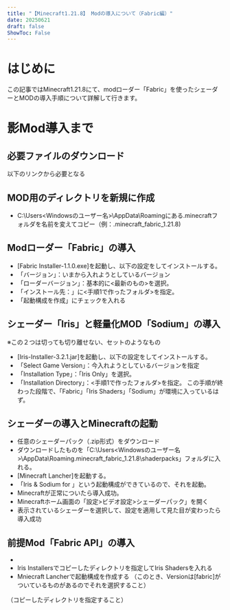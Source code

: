 ```yaml
---
title: "【Minecraft1.21.8】 Modの導入について（Fabric編）"
date: 20250621
draft: false
ShowToc: False
---
```

# はじめに
この記事ではMinecraft1.21.8にて、modローダー「Fabric」を使ったシェーダーとMODの導入手順について詳解して行きます。
# 影Mod導入まで
## 必要ファイルのダウンロード
以下のリンクから必要となる
## MOD用のディレクトリを新規に作成
- C:\Users\<Windowsのユーザー名>\AppData\Roamingにある.minecraftフォルダを名前を変えてコピー（例：.minecraft_fabric_1.21.8)
## Modローダー「Fabric」の導入  
- [Fabric Installer-1.1.0.exe]を起動し、以下の設定をしてインストールする。
 - 「バージョン」：いまから入れようとしているバージョン
 - 「ローダーバージョン」：基本的に<最新のもの>を選択。
 - 「インストール先：」に<手順1で作ったフォルダ>を指定。
 - 「起動構成を作成」にチェックを入れる

## シェーダー「Iris」と軽量化MOD「Sodium」の導入
※この２つは切っても切り離せない、セットのようなもの
- [Iris-Installer-3.2.1.jar]を起動し、以下の設定をしてインストールする。
 - 「Select Game Version」：今入れようとしているバージョンを指定
 - 「Installation Type」：「Iris Only」を選択。
 - 「Installation Directory」：<手順1で作ったフォルダ>を指定。
この手順が終わった段階で、「Fabric」「Iris Shaders」「Sodium」が環境に入っているはず。

## シェーダーの導入とMinecraftの起動
- 任意のシェーダーパック（.zip形式）をダウンロード
- ダウンロードしたものを「C:\Users\<Windowsのユーザー名>\AppData\Roaming\.minecraft_fabric_1.21.8\shaderpacks」フォルダに入れる。
- [Minecraft Lancher]を起動する。
- 「Iris & Sodium for <version>」という起動構成ができているので、それを起動。
- Minecraftが正常についたら導入成功。
- Minecraftホーム画面の「設定>ビデオ設定>シェーダーパック」を開く
- 表示されているシェーダーを選択して、設定を適用して見た目が変わったら導入成功

## 前提Mod「Fabric API」の導入
-
- Iris Installersでコピーしたディレクトリを指定してIris Shadersを入れる
- Mniecraft Lancherで起動構成を作成する
 （このとき、Versionは[fabric]がついているものがあるのでそれを選択すること） 


 （コピーしたディレクトリを指定すること）
